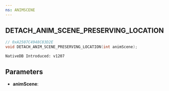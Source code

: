 ```yaml
---
ns: ANIMSCENE
---
```

## DETACH_ANIM_SCENE_PRESERVING_LOCATION

```c
// 0xA2507C4948C83D2E
void DETACH_ANIM_SCENE_PRESERVING_LOCATION(int animScene);
```

```
NativeDB Introduced: v1207
```

## Parameters
* **animScene**:
